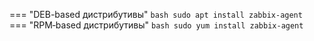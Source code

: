 === "DEB-based дистрибутивы"
    ```bash
    sudo apt install zabbix-agent
    ```
=== "RPM‑based дистрибутивы"
    ```bash
    sudo yum install zabbix-agent
    ```
